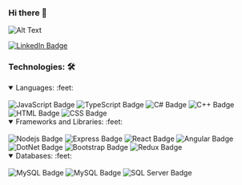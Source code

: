 ### Hi there 👋

![Alt Text](https://media.giphy.com/media/vFKqnCdLPNOKc/giphy.gif)

<div id="badges">
  <a href="https://www.linkedin.com/in/lucas-conde-5b8227216/">
    <img src="https://img.shields.io/badge/LinkedIn-blue?style=for-the-badge&logo=linkedin&logoColor=white" alt="LinkedIn Badge"/>
  </a>
</div>

### Technologies: :hammer_and_wrench:
<details open>
  <summary>Languages: :feet:</summary>
    <br/>
    <img src="https://img.shields.io/badge/JavaScript-F7DF1E?style=for-the-badge&logo=javascript&logoColor=black" alt="JavaScript Badge"/>
    <img src="https://img.shields.io/badge/TypeScript-007ACC?style=for-the-badge&logo=typescript&logoColor=white" alt="TypeScript Badge"/>
    <img src="https://img.shields.io/badge/C%23-239120?style=for-the-badge&logo=c-sharp&logoColor=white" alt="C# Badge"/>
    <img src="https://img.shields.io/badge/C%2B%2B-00599C?style=for-the-badge&logo=c%2B%2B&logoColor=white" alt="C++ Badge"/>
    <img src="https://img.shields.io/badge/HTML5-E34F26?style=for-the-badge&logo=html5&logoColor=white" alt="HTML Badge"/>
    <img src="https://img.shields.io/badge/CSS3-1572B6?style=for-the-badge&logo=css3&logoColor=white" alt="CSS Badge"/>
</details>

<details open>
  <summary>Frameworks and Libraries: :feet:</summary>
    <br/>
    <img src="https://img.shields.io/badge/Node.js-43853D?style=for-the-badge&logo=node.js&logoColor=white" alt="Nodejs Badge"/>
    <img src="https://img.shields.io/badge/Express.js-404D59?style=for-the-badge" alt="Express Badge"/>
    <img src="https://img.shields.io/badge/React-20232A?style=for-the-badge&logo=react&logoColor=61DAFB" alt="React Badge"/>
    <img src="https://img.shields.io/badge/Angular-DD0031?style=for-the-badge&logo=angular&logoColor=white" alt="Angular Badge"/>
    <img src="https://img.shields.io/badge/.NET-5C2D91?style=for-the-badge&logo=.net&logoColor=white" alt="DotNet Badge"/>
    <img src="https://img.shields.io/badge/Bootstrap-563D7C?style=for-the-badge&logo=bootstrap&logoColor=white" alt="Bootstrap Badge"/>
    <img src="https://img.shields.io/badge/Redux-593D88?style=for-the-badge&logo=redux&logoColor=white" alt="Redux Badge"/>  
</details>

<details open>
  <summary>Databases: :feet:</summary>
    <br/>
    <img src="https://img.shields.io/badge/MongoDB-%234ea94b.svg?style=for-the-badge&logo=mongodb&logoColor=white" alt="MySQL Badge"/>
    <img src="https://img.shields.io/badge/MySQL-00000F?style=for-the-badge&logo=mysql&logoColor=white" alt="MySQL Badge"/>
    <img src="https://img.shields.io/badge/Microsoft%20SQL%20Sever-CC2927?style=for-the-badge&logo=microsoft%20sql%20server&logoColor=white" alt="SQL Server Badge"/>
</details>




<!--
**CondeReggi/CondeReggi** is a ✨ _special_ ✨ repository because its `README.md` (this file) appears on your GitHub profile.

Here are some ideas to get you started:

- 🔭 I’m currently working on ...
- 🌱 I’m currently learning ...
- 👯 I’m looking to collaborate on ...
- 🤔 I’m looking for help with ...
- 💬 Ask me about ...
- 📫 How to reach me: ...
- 😄 Pronouns: ...
- ⚡ Fun fact: ...
-->
